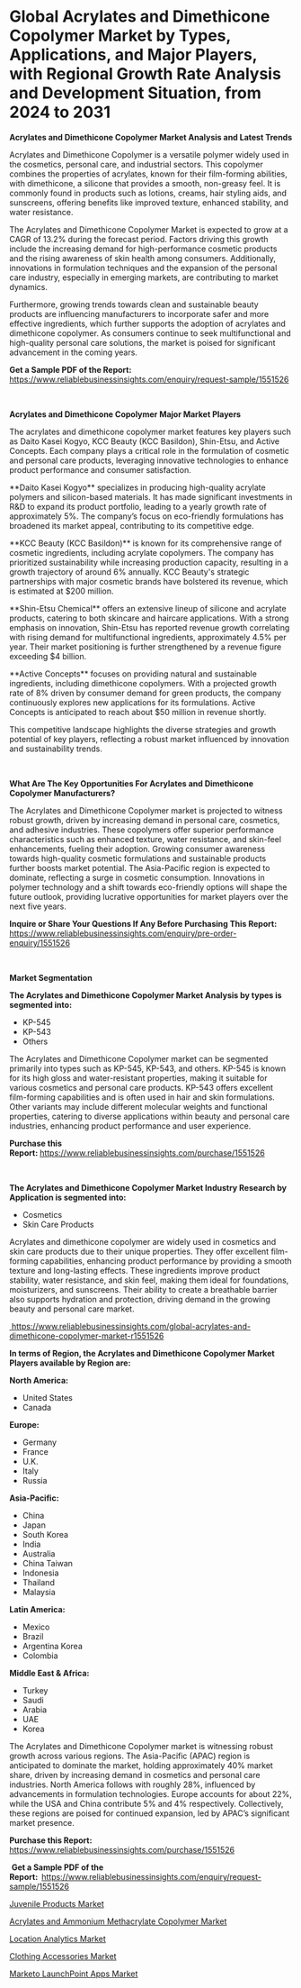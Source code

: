 <p><h1>Global Acrylates and Dimethicone Copolymer Market by Types, Applications, and Major Players, with Regional Growth Rate Analysis and Development Situation, from 2024 to 2031</h1></p><p><strong>Acrylates and Dimethicone Copolymer Market Analysis and Latest Trends</strong></p>
<p><p>Acrylates and Dimethicone Copolymer is a versatile polymer widely used in the cosmetics, personal care, and industrial sectors. This copolymer combines the properties of acrylates, known for their film-forming abilities, with dimethicone, a silicone that provides a smooth, non-greasy feel. It is commonly found in products such as lotions, creams, hair styling aids, and sunscreens, offering benefits like improved texture, enhanced stability, and water resistance.</p><p>The Acrylates and Dimethicone Copolymer Market is expected to grow at a CAGR of 13.2% during the forecast period. Factors driving this growth include the increasing demand for high-performance cosmetic products and the rising awareness of skin health among consumers. Additionally, innovations in formulation techniques and the expansion of the personal care industry, especially in emerging markets, are contributing to market dynamics. </p><p>Furthermore, growing trends towards clean and sustainable beauty products are influencing manufacturers to incorporate safer and more effective ingredients, which further supports the adoption of acrylates and dimethicone copolymer. As consumers continue to seek multifunctional and high-quality personal care solutions, the market is poised for significant advancement in the coming years.</p></p>
<p><strong>Get a Sample PDF of the Report:&nbsp;</strong> <a href="https://www.reliablebusinessinsights.com/enquiry/request-sample/1551526">https://www.reliablebusinessinsights.com/enquiry/request-sample/1551526</a></p>
<p>&nbsp;</p>
<p><strong>Acrylates and Dimethicone Copolymer Major Market Players</strong></p>
<p><p>The acrylates and dimethicone copolymer market features key players such as Daito Kasei Kogyo, KCC Beauty (KCC Basildon), Shin-Etsu, and Active Concepts. Each company plays a critical role in the formulation of cosmetic and personal care products, leveraging innovative technologies to enhance product performance and consumer satisfaction.</p><p>**Daito Kasei Kogyo** specializes in producing high-quality acrylate polymers and silicon-based materials. It has made significant investments in R&D to expand its product portfolio, leading to a yearly growth rate of approximately 5%. The company’s focus on eco-friendly formulations has broadened its market appeal, contributing to its competitive edge.</p><p>**KCC Beauty (KCC Basildon)** is known for its comprehensive range of cosmetic ingredients, including acrylate copolymers. The company has prioritized sustainability while increasing production capacity, resulting in a growth trajectory of around 6% annually. KCC Beauty's strategic partnerships with major cosmetic brands have bolstered its revenue, which is estimated at $200 million.</p><p>**Shin-Etsu Chemical** offers an extensive lineup of silicone and acrylate products, catering to both skincare and haircare applications. With a strong emphasis on innovation, Shin-Etsu has reported revenue growth correlating with rising demand for multifunctional ingredients, approximately 4.5% per year. Their market positioning is further strengthened by a revenue figure exceeding $4 billion.</p><p>**Active Concepts** focuses on providing natural and sustainable ingredients, including dimethicone copolymers. With a projected growth rate of 8% driven by consumer demand for green products, the company continuously explores new applications for its formulations. Active Concepts is anticipated to reach about $50 million in revenue shortly.</p><p>This competitive landscape highlights the diverse strategies and growth potential of key players, reflecting a robust market influenced by innovation and sustainability trends.</p></p>
<p>&nbsp;</p>
<p><strong>What Are The Key Opportunities For Acrylates and Dimethicone Copolymer Manufacturers?</strong></p>
<p><p>The Acrylates and Dimethicone Copolymer market is projected to witness robust growth, driven by increasing demand in personal care, cosmetics, and adhesive industries. These copolymers offer superior performance characteristics such as enhanced texture, water resistance, and skin-feel enhancements, fueling their adoption. Growing consumer awareness towards high-quality cosmetic formulations and sustainable products further boosts market potential. The Asia-Pacific region is expected to dominate, reflecting a surge in cosmetic consumption. Innovations in polymer technology and a shift towards eco-friendly options will shape the future outlook, providing lucrative opportunities for market players over the next five years.</p></p>
<p><strong>Inquire or Share Your Questions If Any Before Purchasing This Report:</strong> <a href="https://www.reliablebusinessinsights.com/enquiry/pre-order-enquiry/1551526">https://www.reliablebusinessinsights.com/enquiry/pre-order-enquiry/1551526</a></p>
<p>&nbsp;</p>
<p><strong>Market Segmentation</strong></p>
<p><strong>The Acrylates and Dimethicone Copolymer Market Analysis by types is segmented into:</strong></p>
<p><ul><li>KP-545</li><li>KP-543</li><li>Others</li></ul></p>
<p><p>The Acrylates and Dimethicone Copolymer market can be segmented primarily into types such as KP-545, KP-543, and others. KP-545 is known for its high gloss and water-resistant properties, making it suitable for various cosmetics and personal care products. KP-543 offers excellent film-forming capabilities and is often used in hair and skin formulations. Other variants may include different molecular weights and functional properties, catering to diverse applications within beauty and personal care industries, enhancing product performance and user experience.</p></p>
<p><strong>Purchase this Report:&nbsp;</strong><a href="https://www.reliablebusinessinsights.com/purchase/1551526">https://www.reliablebusinessinsights.com/purchase/1551526</a></p>
<p>&nbsp;</p>
<p><strong>The Acrylates and Dimethicone Copolymer Market Industry Research by Application is segmented into:</strong></p>
<p><ul><li>Cosmetics</li><li>Skin Care Products</li></ul></p>
<p><p>Acrylates and dimethicone copolymer are widely used in cosmetics and skin care products due to their unique properties. They offer excellent film-forming capabilities, enhancing product performance by providing a smooth texture and long-lasting effects. These ingredients improve product stability, water resistance, and skin feel, making them ideal for foundations, moisturizers, and sunscreens. Their ability to create a breathable barrier also supports hydration and protection, driving demand in the growing beauty and personal care market.</p></p>
<p><a href="https://www.reliablebusinessinsights.com/global-acrylates-and-dimethicone-copolymer-market-r1551526">&nbsp;https://www.reliablebusinessinsights.com/global-acrylates-and-dimethicone-copolymer-market-r1551526</a></p>
<p><strong>In terms of Region, the Acrylates and Dimethicone Copolymer Market Players available by Region are:</strong></p>
<p>
    <p> <strong> North America: </strong>
        <ul>
            <li>United States</li>
            <li>Canada</li>
        </ul>
        </p> 
    <p> <strong> Europe: </strong>
        <ul>
            <li>Germany</li>
            <li>France</li>
            <li>U.K.</li>
            <li>Italy</li>
            <li>Russia</li>
        </ul>
        </p> 
    <p> <strong> Asia-Pacific: </strong>
        <ul>
            <li>China</li>
            <li>Japan</li>
            <li>South Korea</li>
            <li>India</li>
            <li>Australia</li>
            <li>China Taiwan</li>
            <li>Indonesia</li>
            <li>Thailand</li>
            <li>Malaysia</li>
        </ul>
        </p> 
    <p> <strong> Latin America: </strong>
        <ul>
            <li>Mexico</li>
            <li>Brazil</li>
            <li>Argentina Korea</li>
            <li>Colombia</li>
        </ul>
        </p> 
    <p> <strong> Middle East & Africa: </strong>
        <ul>
            <li>Turkey</li>
            <li>Saudi</li>
            <li>Arabia</li>
            <li>UAE</li>
            <li>Korea</li>
        </ul>
    </p>
    </p>
<p><p>The Acrylates and Dimethicone Copolymer market is witnessing robust growth across various regions. The Asia-Pacific (APAC) region is anticipated to dominate the market, holding approximately 40% market share, driven by increasing demand in cosmetics and personal care industries. North America follows with roughly 28%, influenced by advancements in formulation technologies. Europe accounts for about 22%, while the USA and China contribute 5% and 4% respectively. Collectively, these regions are poised for continued expansion, led by APAC’s significant market presence.</p></p>
<p><strong>Purchase this Report: </strong><a href="https://www.reliablebusinessinsights.com/purchase/1551526">https://www.reliablebusinessinsights.com/purchase/1551526</a></p>
<p>&nbsp;<strong>Get a Sample PDF of the Report:&nbsp;&nbsp;</strong><a href="https://www.reliablebusinessinsights.com/enquiry/request-sample/1551526">https://www.reliablebusinessinsights.com/enquiry/request-sample/1551526</a></p>
<p><strong></strong></p>
<p><p><a href="https://issuu.com/reportprime-2/docs/juvenile-products-market-size-2030._c5b92381a66328">Juvenile Products Market</a></p><p><a href="https://github.com/GenaGaines34/Market-Research-Report-List-1/blob/main/acrylates-and-ammonium-methacrylate-copolymer-market.md">Acrylates and Ammonium Methacrylate Copolymer Market</a></p><p><a href="https://www.linkedin.com/pulse/what-innovations-market-trends-shaping-location-analytics-98zle">Location Analytics Market</a></p><p><a href="https://issuu.com/reportprime-2/docs/clothing-accessories-market-size-20_9ef85e037eee12">Clothing Accessories Market</a></p><p><a href="https://medium.com/@lenwright75/strategic-roadmap-global-marketo-launchpoint-apps-market-insights-and-opportunities-2024-2031-1301042591d4">Marketo LaunchPoint Apps Market</a></p></p>